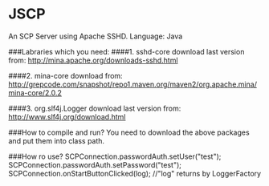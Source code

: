 JSCP
====

An SCP Server using Apache SSHD.
Language: Java

###Labraries which you need:
####1. sshd-core
    download last version from:
        http://mina.apache.org/downloads-sshd.html
        
####2. mina-core
    download from:
        http://grepcode.com/snapshot/repo1.maven.org/maven2/org.apache.mina/mina-core/2.0.2

####3. org.slf4j.Logger
    download last version from:
        http://www.slf4j.org/download.html


###How to compile and run?
You need to download the above packages and put them into class path.

###How ro use?
    SCPConnection.passwordAuth.setUser("test");
    SCPConnection.passwordAuth.setPassword("test");
	SCPConnection.onStartButtonClicked(log); //"log" returns by LoggerFactory
